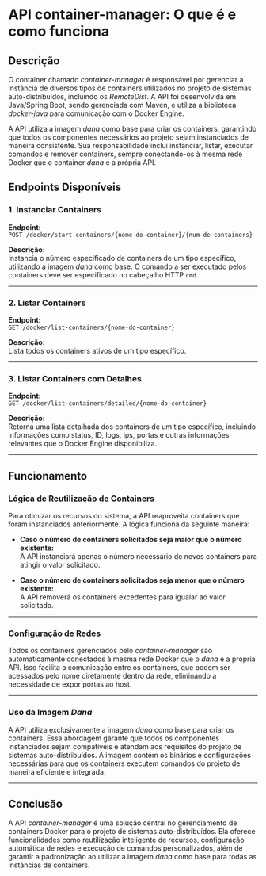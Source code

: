 # API container-manager: O que é e como funciona

## Descrição

O container chamado _container-manager_ é responsável por gerenciar a instância de diversos tipos de containers utilizados no projeto de sistemas auto-distribuídos, incluindo os _RemoteDist_. A API foi desenvolvida em Java/Spring Boot, sendo gerenciada com Maven, e utiliza a biblioteca _docker-java_ para comunicação com o Docker Engine.

A API utiliza a imagem _dana_ como base para criar os containers, garantindo que todos os componentes necessários ao projeto sejam instanciados de maneira consistente. Sua responsabilidade inclui instanciar, listar, executar comandos e remover containers, sempre conectando-os à mesma rede Docker que o container _dana_ e a própria API.

## Endpoints Disponíveis

### 1. Instanciar Containers

**Endpoint:**  
`POST /docker/start-containers/{nome-do-container}/{num-de-containers}`

**Descrição:**  
Instancia o número especificado de containers de um tipo específico, utilizando a imagem _dana_ como base. O comando a ser executado pelos containers deve ser especificado no cabeçalho HTTP `cmd`.

---

### 2. Listar Containers

**Endpoint:**  
`GET /docker/list-containers/{nome-do-container}`

**Descrição:**  
Lista todos os containers ativos de um tipo específico.

---

### 3. Listar Containers com Detalhes

**Endpoint:**  
`GET /docker/list-containers/detailed/{nome-do-container}`

**Descrição:**  
Retorna uma lista detalhada dos containers de um tipo específico, incluindo informações como status, ID, logs, ips, portas e outras informações relevantes que o Docker Engine disponibiliza.

---

## Funcionamento

### Lógica de Reutilização de Containers

Para otimizar os recursos do sistema, a API reaproveita containers que foram instanciados anteriormente. A lógica funciona da seguinte maneira:

- **Caso o número de containers solicitados seja maior que o número existente:**  
  A API instanciará apenas o número necessário de novos containers para atingir o valor solicitado.

- **Caso o número de containers solicitados seja menor que o número existente:**  
  A API removerá os containers excedentes para igualar ao valor solicitado.

---

### Configuração de Redes

Todos os containers gerenciados pelo _container-manager_ são automaticamente conectados à mesma rede Docker que o _dana_ e a própria API. Isso facilita a comunicação entre os containers, que podem ser acessados pelo nome diretamente dentro da rede, eliminando a necessidade de expor portas ao host.

---

### Uso da Imagem _Dana_

A API utiliza exclusivamente a imagem _dana_ como base para criar os containers. Essa abordagem garante que todos os componentes instanciados sejam compatíveis e atendam aos requisitos do projeto de sistemas auto-distribuídos. A imagem contém os binários e configurações necessárias para que os containers executem comandos do projeto de maneira eficiente e integrada.

---

## Conclusão

A API _container-manager_ é uma solução central no gerenciamento de containers Docker para o projeto de sistemas auto-distribuídos. Ela oferece funcionalidades como reutilização inteligente de recursos, configuração automática de redes e execução de comandos personalizados, além de garantir a padronização ao utilizar a imagem _dana_ como base para todas as instâncias de containers.
